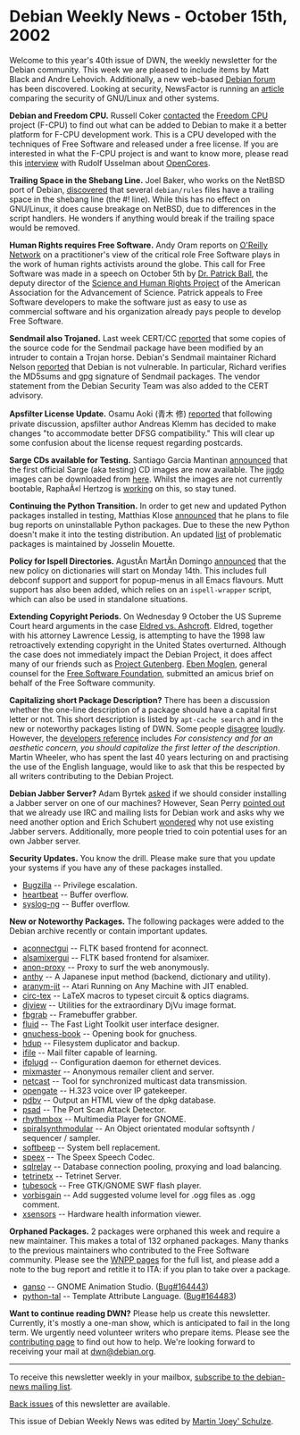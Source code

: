 
Debian Weekly News - October 15th, 2002
=======================================


Welcome to this year's 40th issue of DWN, the weekly newsletter for the
Debian community. This week we are pleased to include items by Matt Black and
Andre Lehovich. Additionally, a new web-based [Debian forum](http://www.design2i.com/debian/) has been discovered.
Looking at security, NewsFactor is running an [article](http://www.newsfactor.com/perl/story/19649.html) comparing
the security of GNU/Linux and other systems.


**Debian and Freedom CPU.** Russell Coker [contacted](https://lists.debian.org/debian-devel-0210/msg00477.html)
the [Freedom CPU](http://www.f-cpu.org/) project (F-CPU) to find
out what can be added to Debian to make it a better platform for F-CPU
development work. This is a CPU developed with the techniques of Free
Software and released under a free license. If you are interested in what the
F-CPU project is and want to know more, please read this [interview](http://opencollector.org/cgi-bin/news/more.pl?story=1033941197) with Rudolf Usselman about [OpenCores](http://www.opencores.org/).


**Trailing Space in the Shebang Line.** Joel Baker, who works on the
NetBSD port of Debian, [discovered](https://lists.debian.org/debian-devel-0210/msg00537.html)
that several `debian/rules` files have a trailing space in the
shebang line (the #! line). While this has no effect on GNU/Linux, it
does cause breakage on NetBSD, due to differences in the script handlers. He
wonders if anything would break if the trailing space would be removed.


**Human Rights requires Free Software.** Andy Oram reports on
[O'Reilly Network](http://www.oreillynet.com/pub/a/network/2002/10/11/platform.html) on a practitioner's view of the critical role Free
Software plays in the work of human rights activists around the globe. This
call for Free Software was made in a speech on October 5th by [Dr. Patrick Ball](http://www.aaas.org/press/experts/ball.shtml), the
deputy director of the [Science and Human Rights
Project](http://shr.aaas.org/) of the American Association for the Advancement of Science.
Patrick appeals to Free Software developers to make the software just as easy
to use as commercial software and his organization already pays people to
develop Free Software.


**Sendmail also Trojaned.** Last week CERT/CC [reported](http://www.cert.org/advisories/CA-2002-28.html) that some
copies of the source code for the Sendmail package have been modified by an
intruder to contain a Trojan horse. Debian's Sendmail maintainer Richard
Nelson [reported](https://lists.debian.org/debian-security-0210/msg00123.html) that Debian is not vulnerable. In particular, Richard verifies
the MD5sums and gpg signature of Sendmail packages. The vendor statement from
the Debian Security Team was also added to the CERT advisory.


**Apsfilter License Update.** Osamu Aoki
(青木 修) [reported](https://lists.debian.org/debian-legal-0210/msg00112.html)
that following private discussion, apsfilter author Andreas Klemm has decided
to make changes "to accommodate better DFSG compatibility." This will clear
up some confusion about the license request regarding postcards.


**Sarge CDs available for Testing.** Santiago Garcia Mantinan [announced](https://lists.debian.org/debian-cd-0210/msg00047.html) that
the first official Sarge (aka testing) CD images are now available. The [jigdo](https://packages.debian.org/unstable/utils/jigdo-file)
images can be downloaded from [here](http://gluck.debian.org/debian-cd/testing/). Whilst the images
are not currently bootable, RaphaÃ«l Hertzog is [working](https://lists.debian.org/debian-cd-0210/msg00057.html) on
this, so stay tuned.


**Continuing the Python Transition.** In order to get new and
updated Python packages installed in testing, Matthias Klose [announced](https://lists.debian.org/debian-devel-0210/msg00609.html)
that he plans to file bug reports on uninstallable Python packages. Due to
these the new Python doesn't make it into the testing distribution. An updated
[list](https://people.debian.org/~joss/python-list.txt) of
problematic packages is maintained by Josselin Mouette.


**Policy for Ispell Directories.** AgustÃ­n MartÃ­n Domingo [announced](https://lists.debian.org/debian-devel-0210/msg00637.html)
that the new policy on dictionaries will start on Monday 14th. This includes
full debconf support and support for popup-menus in all Emacs flavours. Mutt
support has also been added, which relies on an `ispell-wrapper`
script, which can also be used in standalone situations.


**Extending Copyright Periods.** On Wednesday 9 October the US
Supreme Court heard arguments in the case [Eldred
vs. Ashcroft](http://eldred.cc/). Eldred, together with his attorney Lawrence Lessig, is
attempting to have the 1998 law retroactively extending copyright in the
United States overturned. Although the case does not immediately impact the
Debian Project, it does affect many of our friends such as [Project Gutenberg](http://www.gutenberg.org/). [Eben Moglen](http://emoglen.law.columbia.edu/), general counsel for
the [Free Software Foundation](http://www.fsf.org/), submitted an
amicus brief on behalf of the Free Software community.


**Capitalizing short Package Description?** There has been a
discussion whether the one-line description of a package should have a capital
first letter or not. This short description is listed by `apt-cache
search` and in the new or noteworthy packages listing of DWN. Some
people [disagree](https://lists.debian.org/debian-devel-0210/msg00448.html) [loudly](https://lists.debian.org/debian-devel-0210/msg00384.html).
However, the [developers reference](https://www.debian.org/doc/developers-reference/best-pkging-practices#writing-desc) includes *For consistency and for an aesthetic
concern, you should capitalize the first letter of the description*.
Martin Wheeler, who has spent the last 40 years lecturing on and practising
the use of the English language, would like to ask that this be respected by
all writers contributing to the Debian Project.


**Debian Jabber Server?** Adam Byrtek [asked](https://lists.debian.org/debian-devel-0210/msg00730.html) if we
should consider installing a Jabber server on one of our machines? However,
Sean Perry [pointed out](https://lists.debian.org/debian-devel-0210/msg00731.html) that we already use IRC and mailing lists for Debian work and
asks why we need another option and Erich Schubert [wondered](https://lists.debian.org/debian-devel-0210/msg00732.html)
why not use existing Jabber servers. Additionally, more people tried to coin
potential uses for an own Jabber server.


**Security Updates.** You know the drill. Please make sure
that you update your systems if you have any of these packages installed.


* [Bugzilla](https://www.debian.org/security/2002/dsa-173) --
 Privilege escalation.
* [heartbeat](https://www.debian.org/security/2002/dsa-174) --
 Buffer overflow.
* [syslog-ng](https://www.debian.org/security/2002/dsa-175) --
 Buffer overflow.


**New or Noteworthy Packages.** The following packages were
added to the Debian archive recently or contain important updates.


* [aconnectgui](https://packages.debian.org/unstable/sound/aconnectgui)
 -- FLTK based frontend for aconnect.
* [alsamixergui](https://packages.debian.org/unstable/sound/alsamixergui)
 -- FLTK based frontend for alsamixer.
* [anon-proxy](https://packages.debian.org/unstable/web/anon-proxy)
 -- Proxy to surf the web anonymously.
* [anthy](https://packages.debian.org/unstable/utils/anthy)
 -- A Japanese input method (backend, dictionary and utility).
* [aranym-jit](https://packages.debian.org/unstable/otherosfs/aranym-jit)
 -- Atari Running on Any Machine with JIT enabled.
* [circ-tex](https://packages.debian.org/unstable/tex/circ-tex)
 -- LaTeX macros to typeset circuit & optics diagrams.
* [djview](https://packages.debian.org/unstable/graphics/djview)
 -- Utilities for the extraordinary DjVu image format.
* [fbgrab](https://packages.debian.org/unstable/misc/fbgrab)
 -- Framebuffer grabber.
* [fluid](https://packages.debian.org/unstable/devel/fluid)
 -- The Fast Light Toolkit user interface designer.
* [gnuchess-book](https://packages.debian.org/unstable/games/gnuchess-book)
 -- Opening book for gnuchess.
* [hdup](https://packages.debian.org/unstable/utils/hdup)
 -- Filesystem duplicator and backup.
* [ifile](https://packages.debian.org/unstable/mail/ifile)
 -- Mail filter capable of learning.
* [ifplugd](https://packages.debian.org/unstable/net/ifplugd)
 -- Configuration daemon for ethernet devices.
* [mixmaster](https://packages.debian.org/unstable/mail/mixmaster)
 -- Anonymous remailer client and server.
* [netcast](https://packages.debian.org/unstable/net/netcast)
 -- Tool for synchronized multicast data transmission.
* [opengate](https://packages.debian.org/unstable/non-us/opengate)
 -- H.323 voice over IP gatekeeper.
* [pdbv](https://packages.debian.org/unstable/admin/pdbv)
 -- Output an HTML view of the dpkg database.
* [psad](https://packages.debian.org/unstable/admin/psad)
 -- The Port Scan Attack Detector.
* [rhythmbox](https://packages.debian.org/unstable/x11/rhythmbox)
 -- Multimedia Player for GNOME.
* [spiralsynthmodular](https://packages.debian.org/unstable/sound/spiralsynthmodular)
 -- An Object orientated modular softsynth / sequencer / sampler.
* [softbeep](https://packages.debian.org/unstable/sound/softbeep)
 -- System bell replacement.
* [speex](https://packages.debian.org/unstable/sound/speex)
 -- The Speex Speech Codec.
* [sqlrelay](https://packages.debian.org/unstable/misc/sqlrelay)
 -- Database connection pooling, proxying and load balancing.
* [tetrinetx](https://packages.debian.org/unstable/games/tetrinetx)
 -- Tetrinet Server.
* [tubesock](https://packages.debian.org/unstable/graphics/tubesock)
 -- Free GTK/GNOME SWF flash player.
* [vorbisgain](https://packages.debian.org/unstable/sound/vorbisgain)
 -- Add suggested volume level for .ogg files as .ogg comment.
* [xsensors](https://packages.debian.org/unstable/x11/xsensors)
 -- Hardware health information viewer.


**Orphaned Packages.** 2 packages were orphaned this week and
require a new maintainer. This makes a total of 132 orphaned packages. Many
thanks to the previous maintainers who contributed to the Free Software
community. Please see the [WNPP pages](https://www.debian.org/devel/wnpp/) for
the full list, and please add a note to the bug report and retitle it to ITA:
if you plan to take over a package.


* [ganso](https://packages.debian.org/unstable/graphics/ganso)
 -- GNOME Animation Studio.
 ([Bug#164443](https://bugs.debian.org/164443))
* [python-tal](https://packages.debian.org/stable/interpreters/python-tal)
 -- Template Attribute Language.
 ([Bug#164483](https://bugs.debian.org/164483))


**Want to continue reading DWN?** Please help us create this
newsletter. Currently, it's mostly a one-man show, which is anticipated to
fail in the long term. We urgently need volunteer writers who prepare items.
Please see the [contributing
page](https://www.debian.org/News/weekly/contributing) to find out how to help. We're looking forward to receiving your
mail at [dwn@debian.org](mailto:dwn@debian.org).




---



 To receive this newsletter weekly in your mailbox, [subscribe to the debian-news mailing list](https://lists.debian.org/debian-news/).



[Back issues](https://www.debian.org/News/weekly/) of this newsletter are available.



This issue of Debian Weekly News was edited by [Martin 'Joey' Schulze](mailto:dwn@debian.org).




